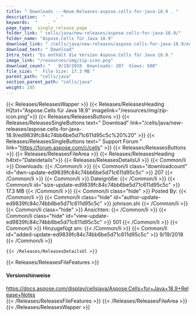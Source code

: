 ```yaml
---
title: " Downloads ---Neue-Releases-aspose.cells-for-java-18.9 . "
description:  "    . " 
keywords:  "    . " 
page_type:  single_release_page
folder_link: " cells/java/new-releases/aspose.cells-for-java-18.9/"
folder_name: "Aspose.Cells für Java 18.9"
download_link: " /cells/java/new-releases/aspose.cells-for-java-18.9/ed9839fc84c74bb6be5d71c611d95c5c"
download_text: " Download"
Intro_text: "Es enthält die Version Aspose.Cells für Java 18.9."
image_link: "/resources/img/zip-icon.png"
download_count: "   9/19/2018  Downloads: 207  Views: 500"
file_size: "  File Size: 17.3 MB "
parent_path: "cells/java"
section_parent_path: "cells/java"
weight: 285
---
```


{{< Releases/ReleasesWapper >}}
  {{< Releases/ReleasesHeading H2txt="Aspose.Cells für Java 18.9" imagelink="/resources/img/zip-icon.png">}}
  {{< Releases/ReleasesButtons >}}
    {{< Releases/ReleasesSingleButtons text=" Download" link="/cells/java/new-releases/aspose.cells-for-java-18.9/ed9839fc84c74bb6be5d71c611d95c5c%20%20" >}}
    {{< Releases/ReleasesSingleButtons text=" Support Forum " link="https://forum.aspose.com/c/cells" >}}
  {{< Releases/ReleasesButtons >}}
  {{< Releases/ReleasesFileArea >}}
    {{< Releases/ReleasesHeading h4txt="Dateidetails">}}
    {{< Releases/ReleasesDetailsUl >}}
            {{< Common/li >}} Downloads: {{< /Common/li >}}
      {{< Common/li class="downloadcount" id="dwn-update-ed9839fc84c74bb6be5d71c611d95c5c" >}} 207 {{< /Common/li >}}
      {{< Common/li >}} Dateigröße: {{< /Common/li >}}
      {{< Common/li id="size-update-ed9839fc84c74bb6be5d71c611d95c5c" >}} 17.3 MB {{< /Common/li >}} 
      {{< Common/li  class="hide" >}} Posted By: {{< /Common/li >}} 
      {{< Common/li class="hide" id="author-update-ed9839fc84c74bb6be5d71c611d95c5c" >}} johnson.shi {{< /Common/li >}}
      {{< Common/li class="hide" >}} Ansichten: {{< /Common/li >}}
      {{< Common/li class="hide" id="view-update-ed9839fc84c74bb6be5d71c611d95c5c" >}} 501 {{< /Common/li >}}
      {{< Common/li >}} Hinzugefügt am: {{< /Common/li >}}
      {{< Common/li id="added-update-ed9839fc84c74bb6be5d71c611d95c5c" >}} 9/19/2018 {{< /Common/li >}} 

    {{< /Releases/ReleasesDetailsUl >}}

  {{< Releases/ReleasesFileFeatures >}}
      <h4>Versionshinweise</h4><div> <a href="https://docs.aspose.com/display/cellsjava/Aspose.Cells+for+Java+18.9+Release+Notes">https://docs.aspose.com/display/cellsjava/Aspose.Cells+for+Java+18.9+Release+Notes</a></div>
  {{< /Releases/ReleasesFileFeatures >}}
 {{< /Releases/ReleasesFileArea >}}
{{< /Releases/ReleasesWapper >}}




